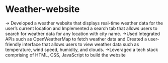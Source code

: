# Weather-website

-> Developed a weather website that displays real-time weather data for the user’s current location and Implemented 
  a search tab that allows users to search for weather data for any location with city name.
->Used Integrated APIs such as OpenWeatherMap to fetch weather data and Created a user-friendly interface that 
  allows users to view weather data such as temperature, wind speed, humidity, and clouds.
->Leveraged a tech stack comprising of HTML, CSS, JavaScript to build the website
